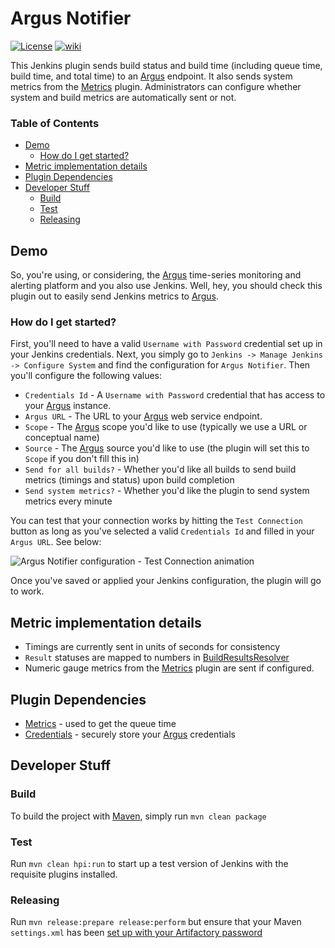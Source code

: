 # Argus Notifier
[![License](https://img.shields.io/github/license/jenkinsci/argus-notifier.svg)](LICENSE)
[![wiki](https://img.shields.io/badge/Argus%20Notifier%20Plugin-WIKI-blue.svg?style=flat)](http://wiki.jenkins-ci.org/display/JENKINS/Argus+Notifier+Plugin)

This Jenkins plugin sends build status and build time (including queue time, build time, and total time) to 
an [Argus](https://github.com/salesforce/Argus) endpoint. It also sends system metrics from the 
[Metrics](https://plugins.jenkins.io/metrics) plugin. Administrators can configure whether system and build metrics
are automatically sent or not.

### Table of Contents
* [Demo](#demo)
  * [How do I get started?](#how-do-i-get-started)
* [Metric implementation details](#metric-implementation-details)
* [Plugin Dependencies](#plugin-dependencies)
* [Developer Stuff](#developer-stuff)
  * [Build](#build)
  * [Test](#test)
  * [Releasing](#releasing)
    
## Demo
So, you're using, or considering, the [Argus](https://github.com/salesforce/Argus) 
time-series monitoring and alerting platform and you also use Jenkins. Well, hey, 
you should check this plugin out to easily send Jenkins metrics to [Argus](https://github.com/salesforce/Argus).

### How do I get started?
First, you'll need to have a valid `Username with Password` credential set up in your Jenkins 
credentials. Next, you simply go to `Jenkins -> Manage Jenkins -> Configure System` and find the 
configuration for `Argus Notifier`. Then you'll configure the following values:

* `Credentials Id` - A `Username with Password` credential that has access to your 
[Argus](https://github.com/salesforce/Argus) instance.
* `Argus URL` - The URL to your [Argus](https://github.com/salesforce/Argus) web service endpoint. 
* `Scope` - The [Argus](https://github.com/salesforce/Argus) scope you'd like to use (typically we use a URL or 
conceptual name)
* `Source` - The [Argus](https://github.com/salesforce/Argus) source you'd like to use 
(the plugin will set this to `Scope` if you don't fill this in)
* `Send for all builds?` - Whether you'd like all builds to send build metrics (timings and status) upon build 
completion 
* `Send system metrics?` - Whether you'd like the plugin to send system metrics every minute

You can test that your connection works by hitting the `Test Connection` button as long as
you've selected a valid `Credentials Id` and filled in your `Argus URL`. See below:

![Argus Notifier configuration - Test Connection animation](https://s3-us-west-1.amazonaws.com/static.harringa.com/argus-notifier-plugin/connection-validation.gif)

Once you've saved or applied your Jenkins configuration, the plugin will go to work.

## Metric implementation details 
* Timings are currently sent in units of seconds for consistency
* `Result` statuses are mapped to numbers in 
[BuildResultsResolver](https://github.com/justinharringa/argus-notifier/blob/master/src/main/java/org/jenkinsci/plugins/argusnotifier/BuildResultsResolver.java#L22)
* Numeric gauge metrics from the [Metrics](https://plugins.jenkins.io/metrics) plugin are sent if configured.
 

## Plugin Dependencies
* [Metrics](https://plugins.jenkins.io/metrics) - used to get the queue time
* [Credentials](https://plugins.jenkins.io/credentials) - securely store your [Argus](https://github.com/salesforce/Argus)
credentials 

## Developer Stuff

### Build
To build the project with [Maven](https://maven.apache.org/), simply run `mvn clean package`

### Test
Run `mvn clean hpi:run` to start up a test version of Jenkins with the requisite plugins installed.

### Releasing
Run `mvn release:prepare release:perform` but ensure that your Maven `settings.xml` has been 
[set up with your Artifactory password](https://wiki.jenkins.io/display/JENKINS/Hosting+Plugins#HostingPlugins-Releasingtojenkins-ci.org)
